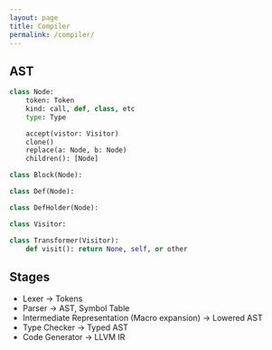 ```yaml
---
layout: page
title: Compiler
permalink: /compiler/
---
```


## AST

```python
class Node:
    token: Token
    kind: call, def, class, etc
    type: Type

    accept(vistor: Visitor)
    clone()
    replace(a: Node, b: Node)
    children(): [Node]

class Block(Node):

class Def(Node):

class DefHolder(Node):

```

```python
class Visitor:

class Transformer(Visitor):
    def visit(): return None, self, or other
```

## Stages

- Lexer -> Tokens
- Parser -> AST, Symbol Table
- Intermediate Representation (Macro expansion) -> Lowered AST
- Type Checker -> Typed AST
- Code Generator -> LLVM IR
